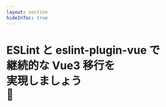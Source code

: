 ```yaml
---
layout: section
hideInToc: true
---
```


# <span class="gradient">ESLint <span class="gradient-off">と</span> eslint-plugin-vue <span class="gradient-off">で</span><br>継続的<span class="gradient-off">な</span> Vue3 <span class="gradient-off">移行を<br>実現しましょう<br>🤩</span></span>
